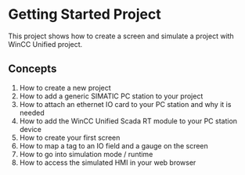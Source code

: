 # Getting Started Project

This project shows how to create a screen and simulate a project with WinCC Unified project.

## Concepts

1. How to create a new project
2. How to add a generic SIMATIC PC station to your project
3. How to attach an ethernet IO card to your PC station and why it is needed
4. How to add the WinCC Unified Scada RT module to your PC station device
5. How to create your first screen
6. How to map a tag to an IO field and a gauge on the screen
7. How to go into simulation mode / runtime
8. How to access the simulated HMI in your web browser